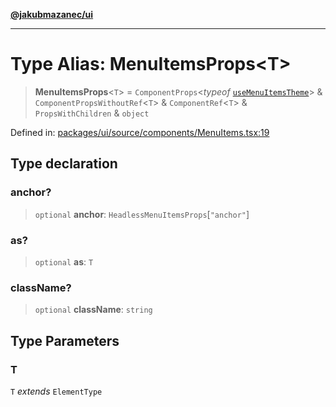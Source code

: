[**@jakubmazanec/ui**](../README.md)

---

# Type Alias: MenuItemsProps\<T\>

> **MenuItemsProps**\<`T`\> = `ComponentProps`\<_typeof_
> [`useMenuItemsTheme`](../variables/useMenuItemsTheme.md)\> & `ComponentPropsWithoutRef`\<`T`\> &
> `ComponentRef`\<`T`\> & `PropsWithChildren` & `object`

Defined in:
[packages/ui/source/components/MenuItems.tsx:19](https://github.com/jakubmazanec/tools/blob/74fa88a6249b3d486436ae7655f4962bc4a86e11/packages/ui/source/components/MenuItems.tsx#L19)

## Type declaration

### anchor?

> `optional` **anchor**: `HeadlessMenuItemsProps`\[`"anchor"`\]

### as?

> `optional` **as**: `T`

### className?

> `optional` **className**: `string`

## Type Parameters

### T

`T` _extends_ `ElementType`
